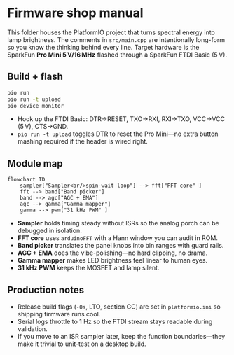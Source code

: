 # Firmware shop manual

This folder houses the PlatformIO project that turns spectral energy into lamp brightness. The comments in `src/main.cpp`
are intentionally long-form so you know the thinking behind every line. Target hardware is the SparkFun **Pro Mini 5 V/16 MHz**
flashed through a SparkFun FTDI Basic (5 V).

## Build + flash
```sh
pio run
pio run -t upload
pio device monitor
```
- Hook up the FTDI Basic: DTR→RESET, TXO→RXI, RXI→TXO, VCC→VCC (5 V), CTS→GND.
- `pio run -t upload` toggles DTR to reset the Pro Mini—no extra button mashing required if the header is wired right.

## Module map
```mermaid
flowchart TD
    sampler["Sampler<br/>spin-wait loop"] --> fft["FFT core" ]
    fft --> band["Band picker"]
    band --> agc["AGC + EMA"]
    agc --> gamma["Gamma mapper"]
    gamma --> pwm["31 kHz PWM" ]
```

- **Sampler** holds timing steady without ISRs so the analog porch can be debugged in isolation.
- **FFT core** uses `arduinoFFT` with a Hann window you can audit in ROM.
- **Band picker** translates the panel knobs into bin ranges with guard rails.
- **AGC + EMA** does the vibe-polishing—no hard clipping, no drama.
- **Gamma mapper** makes LED brightness feel linear to human eyes.
- **31 kHz PWM** keeps the MOSFET and lamp silent.

## Production notes
- Release build flags (`-Os`, LTO, section GC) are set in `platformio.ini` so shipping firmware runs cool.
- Serial logs throttle to 1 Hz so the FTDI stream stays readable during validation.
- If you move to an ISR sampler later, keep the function boundaries—they make it trivial to unit-test on a desktop build.
